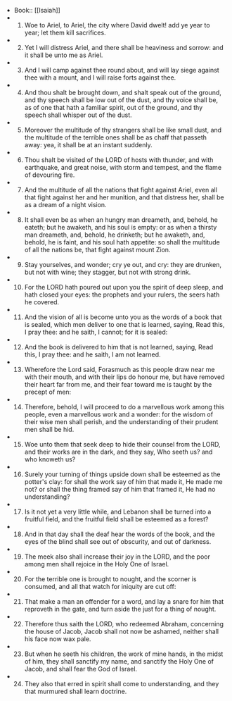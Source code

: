 - Book:: [[Isaiah]]
- 1. Woe to Ariel, to Ariel, the city where David dwelt! add ye year to year; let them kill sacrifices.
- 2. Yet I will distress Ariel, and there shall be heaviness and sorrow: and it shall be unto me as Ariel.
- 3. And I will camp against thee round about, and will lay siege against thee with a mount, and I will raise forts against thee.
- 4. And thou shalt be brought down, and shalt speak out of the ground, and thy speech shall be low out of the dust, and thy voice shall be, as of one that hath a familiar spirit, out of the ground, and thy speech shall whisper out of the dust.
- 5. Moreover the multitude of thy strangers shall be like small dust, and the multitude of the terrible ones shall be as chaff that passeth away: yea, it shall be at an instant suddenly.
- 6. Thou shalt be visited of the LORD of hosts with thunder, and with earthquake, and great noise, with storm and tempest, and the flame of devouring fire.
- 7. And the multitude of all the nations that fight against Ariel, even all that fight against her and her munition, and that distress her, shall be as a dream of a night vision.
- 8. It shall even be as when an hungry man dreameth, and, behold, he eateth; but he awaketh, and his soul is empty: or as when a thirsty man dreameth, and, behold, he drinketh; but he awaketh, and, behold, he is faint, and his soul hath appetite: so shall the multitude of all the nations be, that fight against mount Zion.
- 9. Stay yourselves, and wonder; cry ye out, and cry: they are drunken, but not with wine; they stagger, but not with strong drink.
- 10. For the LORD hath poured out upon you the spirit of deep sleep, and hath closed your eyes: the prophets and your rulers, the seers hath he covered.
- 11. And the vision of all is become unto you as the words of a book that is sealed, which men deliver to one that is learned, saying, Read this, I pray thee: and he saith, I cannot; for it is sealed:
- 12. And the book is delivered to him that is not learned, saying, Read this, I pray thee: and he saith, I am not learned.
- 13. Wherefore the Lord said, Forasmuch as this people draw near me with their mouth, and with their lips do honour me, but have removed their heart far from me, and their fear toward me is taught by the precept of men:
- 14. Therefore, behold, I will proceed to do a marvellous work among this people, even a marvellous work and a wonder: for the wisdom of their wise men shall perish, and the understanding of their prudent men shall be hid.
- 15. Woe unto them that seek deep to hide their counsel from the LORD, and their works are in the dark, and they say, Who seeth us? and who knoweth us?
- 16. Surely your turning of things upside down shall be esteemed as the potter's clay: for shall the work say of him that made it, He made me not? or shall the thing framed say of him that framed it, He had no understanding?
- 17. Is it not yet a very little while, and Lebanon shall be turned into a fruitful field, and the fruitful field shall be esteemed as a forest?
- 18. And in that day shall the deaf hear the words of the book, and the eyes of the blind shall see out of obscurity, and out of darkness.
- 19. The meek also shall increase their joy in the LORD, and the poor among men shall rejoice in the Holy One of Israel.
- 20. For the terrible one is brought to nought, and the scorner is consumed, and all that watch for iniquity are cut off:
- 21. That make a man an offender for a word, and lay a snare for him that reproveth in the gate, and turn aside the just for a thing of nought.
- 22. Therefore thus saith the LORD, who redeemed Abraham, concerning the house of Jacob, Jacob shall not now be ashamed, neither shall his face now wax pale.
- 23. But when he seeth his children, the work of mine hands, in the midst of him, they shall sanctify my name, and sanctify the Holy One of Jacob, and shall fear the God of Israel.
- 24. They also that erred in spirit shall come to understanding, and they that murmured shall learn doctrine.
